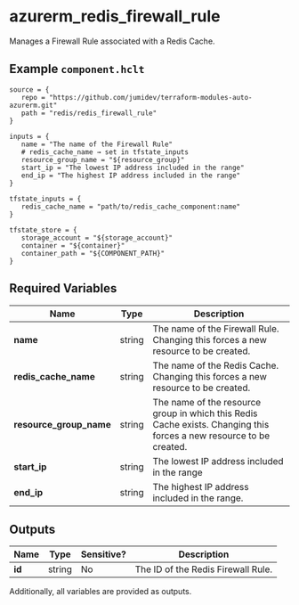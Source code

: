# azurerm_redis_firewall_rule

Manages a Firewall Rule associated with a Redis Cache.

## Example `component.hclt`

```hcl
source = {
   repo = "https://github.com/jumidev/terraform-modules-auto-azurerm.git"   
   path = "redis/redis_firewall_rule"   
}

inputs = {
   name = "The name of the Firewall Rule"   
   # redis_cache_name → set in tfstate_inputs
   resource_group_name = "${resource_group}"   
   start_ip = "The lowest IP address included in the range"   
   end_ip = "The highest IP address included in the range"   
}

tfstate_inputs = {
   redis_cache_name = "path/to/redis_cache_component:name"   
}

tfstate_store = {
   storage_account = "${storage_account}"   
   container = "${container}"   
   container_path = "${COMPONENT_PATH}"   
}

```

## Required Variables

| Name | Type |  Description |
| ---- | --------- |  ----------- |
| **name** | string |  The name of the Firewall Rule. Changing this forces a new resource to be created. | 
| **redis_cache_name** | string |  The name of the Redis Cache. Changing this forces a new resource to be created. | 
| **resource_group_name** | string |  The name of the resource group in which this Redis Cache exists. Changing this forces a new resource to be created. | 
| **start_ip** | string |  The lowest IP address included in the range | 
| **end_ip** | string |  The highest IP address included in the range. | 



## Outputs

| Name | Type | Sensitive? | Description |
| ---- | ---- | --------- | --------- |
| **id** | string | No  | The ID of the Redis Firewall Rule. | 

Additionally, all variables are provided as outputs.
